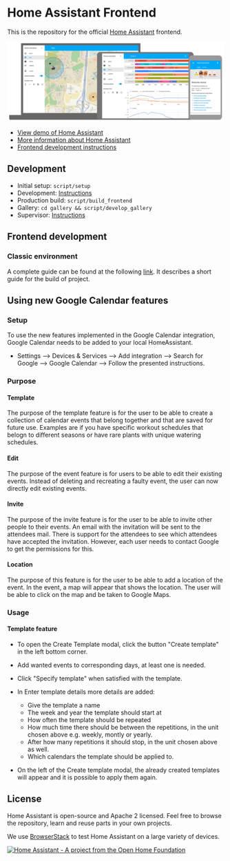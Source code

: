 # Home Assistant Frontend

This is the repository for the official [Home Assistant](https://home-assistant.io) frontend.

[![Screenshot of the frontend](https://raw.githubusercontent.com/home-assistant/frontend/master/docs/screenshot.png)](https://demo.home-assistant.io/)

- [View demo of Home Assistant](https://demo.home-assistant.io/)
- [More information about Home Assistant](https://home-assistant.io)
- [Frontend development instructions](https://developers.home-assistant.io/docs/frontend/development/)

## Development

- Initial setup: `script/setup`
- Development: [Instructions](https://developers.home-assistant.io/docs/frontend/development/)
- Production build: `script/build_frontend`
- Gallery: `cd gallery && script/develop_gallery`
- Supervisor: [Instructions](https://developers.home-assistant.io/docs/supervisor/developing)

## Frontend development

### Classic environment

A complete guide can be found at the following [link](https://www.home-assistant.io/developers/frontend/). It describes a short guide for the build of project.

## Using new Google Calendar features

### Setup

To use the new features implemented in the Google Calendar integration, Google Calendar needs to be added to your local HomeAssistant.

- Settings --> Devices & Services --> Add integration --> Search for Google --> Google Calendar --> Follow the presented instructions.

### Purpose

#### Template

The purpose of the template feature is for the user to be able to create a collection of calendar events that belong together and that are saved for future use. Examples are if you have specific workout schedules that belogn to different seasons or have rare plants with unique watering schedules.

#### Edit

The purpose of the event feature is for users to be able to edit their existing events.
Instead of deleting and recreating a faulty event,
the user can now directly edit existing events.

#### Invite

The purpose of the invite feature is for the user to be able to invite other people to their events.
An email with the invitation will be sent to the attendees mail. There is support for the attendees to see which
attendees have accepted the invitation. However, each user needs to contact Google to get the permissions for this.

#### Location

The purpose of this feature is for the user to be able to add a location of the event.
In the event, a map will appear that shows the location. The user will be able to click on the map and
be taken to Google Maps.

### Usage

#### Template feature

- To open the Create Template modal, click the button "Create template" in the left bottom corner.
- Add wanted events to corresponding days, at least one is needed.
- Click "Specify template" when satisfied with the template.
- In Enter template details more details are added:

  - Give the template a name
  - The week and year the template should start at
  - How often the template should be repeated
  - How much time there should be between the repetitions, in the unit chosen above e.g. weekly, montly or yearly.
  - After how many repetitions it should stop, in the unit chosen above as well.
  - Which calendars the template should be applied to.

- On the left of the Create template modal, the already created templates will appear and it is possible to apply them again.

## License

Home Assistant is open-source and Apache 2 licensed. Feel free to browse the repository, learn and reuse parts in your own projects.

We use [BrowserStack](https://www.browserstack.com) to test Home Assistant on a large variety of devices.

[![Home Assistant - A project from the Open Home Foundation](https://www.openhomefoundation.org/badges/home-assistant.png)](https://www.openhomefoundation.org/)
